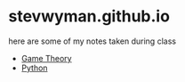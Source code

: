 # stevwyman.github.io

here are some of my notes taken during class

- [Game Theory](/game_theory.md)
- [Python](/python.md)
